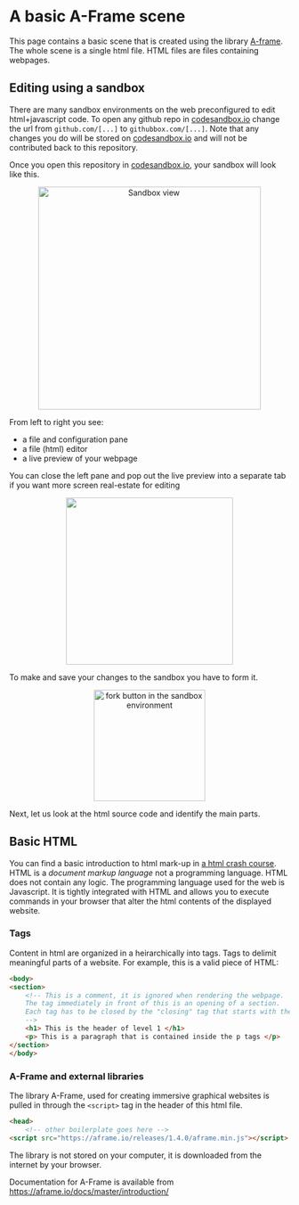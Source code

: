 # A basic A-Frame scene

This page contains a basic scene that is created using the library [A-frame](https://aframe.io/). The whole scene is a single html file. HTML files are files containing webpages.

## Editing using a sandbox

There are many sandbox environments on the web preconfigured to edit html+javascript code. To open any github repo in [codesandbox.io](https://codesandbox.io) change the url from `github.com/[...]` to `githubbox.com/[...]`. Note that any changes you do will be stored on [codesandbox.io](https://codesandbox.io) and will not be contributed back to this repository.

Once you open this repository in [codesandbox.io](https://codesandbox.io), your sandbox will look like this. 
<p align="center"><img src="https://user-images.githubusercontent.com/7040974/214770151-1ac1abf4-a76e-4991-a0e5-b353be9eedc7.png"
alt="Sandbox view" width="400em" /></p>

From left to right you see: 
- a file and configuration pane 
- a file (html) editor 
- a live preview of your webpage

You can close the left pane and pop out the live preview into a separate tab if you want more screen real-estate for editing
<p align="center"><img src="https://user-images.githubusercontent.com/7040974/214770573-b0d5bbf3-5a81-4b28-b3a3-96066fbf5160.png" width="300em"
/> </p>

To make and save your changes to the sandbox you have to form it. 
<p align="center"><img src="https://user-images.githubusercontent.com/7040974/214770251-13e2dcb3-f6e8-41ab-bfe5-514794470649.png"
alt="fork button in the sandbox environment"
width="200em" /></p>

Next, let us look at the html source code and identify the main parts. 

## Basic HTML

You can find a basic introduction to html mark-up in [a html crash course](https://www.w3schools.com/html/html_intro.asp). HTML is a *document markup language* not a programming language. HTML does not contain any logic. The programming language used for the web is Javascript. It is tightly integrated with HTML and allows you to execute commands in your browser that alter the html contents of the displayed website. 

### Tags

Content in html are organized in a heirarchically into tags. Tags to delimit meaningful parts of a website. For example, this is a valid piece of HTML:

```html
<body>
<section> 
    <!-- This is a comment, it is ignored when rendering the webpage. 
    The tag immediately in front of this is an opening of a section. 
    Each tag has to be closed by the "closing" tag that starts with the / character
    -->
    <h1> This is the header of level 1 </h1>
    <p> This is a paragraph that is contained inside the p tags </p>
</section>
</body>
```

### A-Frame and external libraries

The library A-Frame, used for creating immersive graphical websites is pulled in through the `<script>` tag in the header of this html file.

```html
<head>
    <!-- other boilerplate goes here -->
<script src="https://aframe.io/releases/1.4.0/aframe.min.js"></script> <!-- 
```

The library is not stored on your computer, it is downloaded from the internet by your browser.

Documentation for A-Frame is available from https://aframe.io/docs/master/introduction/
